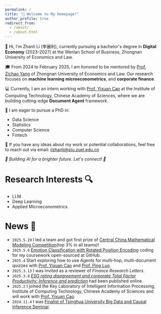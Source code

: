 ```yaml
---
permalink: /
title: "🤗 Welcome to My Homepage!"
author_profile: true
redirect_from: 
  - /about/
  - /about.html
---
```



👋 Hi, I'm Zhanli Li (李展利), currently pursuing a bachelor's degree in **Digital Economy**  (2023-2027) at the Wenlan School of Business, Zhongnan University of Economics and Law. 

🎓 From 2024 to February 2025, I am honored to be mentored by [Prof. Zichao Yang](https://www.yzc.me) of Zhongnan University of Economics and Law. Our research focuses on  **machine learning**  **microeconometrics**, and  **corporate finance**.

💻 Currently, I am an intern working with [Prof. Yixuan Cao](https://yixuancao.github.io/) at the Institute of Computing Technology, Chinese Academy of Sciences, where we are building cutting-edge **Document Agent** framework.

🎯 I am eager to pursue a PhD in:
-  Data Science 
-  Statistics 
-  Computer Science 
-  Fintech

💬 If you have any ideas about my work or potential collaborations, feel free to reach out via email: lizhanli@stu.zuel.edu.cn

*🌱 Building AI for a brighter future. Let's connect! 🤝*

# Research Interests 🔍
- LLM
- Deep Learning
- Applied Microeconometrics

# News 📧
- `2025.5.19` I led a team and got first prize of [Central China Mathematical Modeling Competition](http://www.hzbmmc.com/views/award/award-item.html?navigate=inform&id=1923308824495611905)(top 3% in all teams)!
- `2025.5.6` [Emotion Classification with Rotated Position Encoding](https://github.com/Zhanli-Li/ROPE-BERT) coding for my coursework open-sourced at GitHub.
- `2025.4` Start exploring how to use Agents for multi-hop, multi-document quizzes with [Prof. Yixuan Cao](https://yixuancao.github.io/) and [Prof. Ping Luo](https://ping-luo.github.io/).
- `2025.3.13` I was invited as a reviewer of *Finance Research Letters*.
- `2025.3.8` *[ESG rating disagreement and corporate Total Factor Productivity: Inference and prediction](https://www.sciencedirect.com/science/article/abs/pii/S1544612325003903)* had been published online.
- `2025.2` I joined the Key Laboratory of Intelligent Information Processing, Institute of Computing Technology, Chinese Academy of Sciences and will work with [Prof. Yixuan Cao](https://yixuancao.github.io/).
- `2024.11.4` I was [Finalist of Tsinghua University Big Data and Causal Inference Seminar](https://lcg.tsinghua.edu.cn/info/1022/1852.htm).
